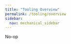 ```yaml
---
title: "Tooling Overview"
permalink: /tooling/overview
sidebar:
  nav: mechanical_sidebar
---
```


No-op
